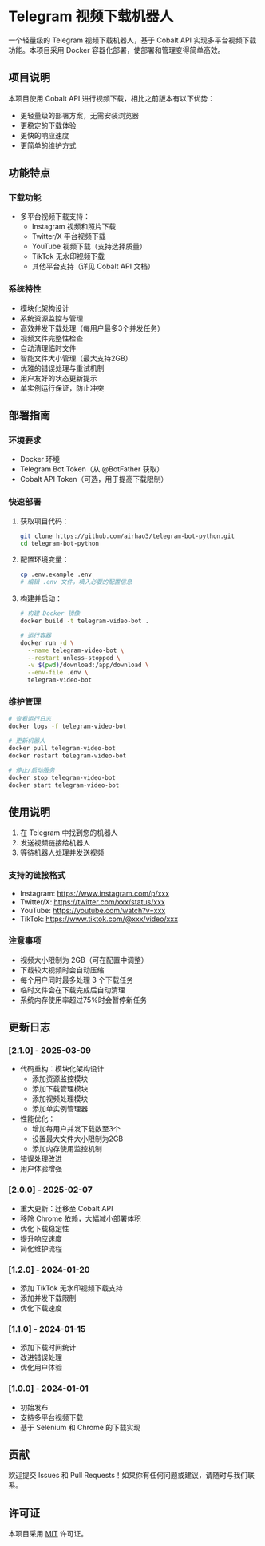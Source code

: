 # Telegram 视频下载机器人

一个轻量级的 Telegram 视频下载机器人，基于 Cobalt API 实现多平台视频下载功能。本项目采用 Docker 容器化部署，使部署和管理变得简单高效。

## 项目说明

本项目使用 Cobalt API 进行视频下载，相比之前版本有以下优势：
- 更轻量级的部署方案，无需安装浏览器
- 更稳定的下载体验
- 更快的响应速度
- 更简单的维护方式

## 功能特点

### 下载功能
- 多平台视频下载支持：
  - Instagram 视频和照片下载
  - Twitter/X 平台视频下载
  - YouTube 视频下载（支持选择质量）
  - TikTok 无水印视频下载
  - 其他平台支持（详见 Cobalt API 文档）

### 系统特性
- 模块化架构设计
- 系统资源监控与管理
- 高效并发下载处理（每用户最多3个并发任务）
- 视频文件完整性检查
- 自动清理临时文件
- 智能文件大小管理（最大支持2GB）
- 优雅的错误处理与重试机制
- 用户友好的状态更新提示
- 单实例运行保证，防止冲突

## 部署指南

### 环境要求
- Docker 环境
- Telegram Bot Token（从 @BotFather 获取）
- Cobalt API Token（可选，用于提高下载限制）

### 快速部署

1. 获取项目代码：
   ```bash
   git clone https://github.com/airhao3/telegram-bot-python.git
   cd telegram-bot-python
   ```

2. 配置环境变量：
   ```bash
   cp .env.example .env
   # 编辑 .env 文件，填入必要的配置信息
   ```

3. 构建并启动：
   ```bash
   # 构建 Docker 镜像
   docker build -t telegram-video-bot .
   
   # 运行容器
   docker run -d \
     --name telegram-video-bot \
     --restart unless-stopped \
     -v $(pwd)/download:/app/download \
     --env-file .env \
     telegram-video-bot
   ```

### 维护管理

```bash
# 查看运行日志
docker logs -f telegram-video-bot

# 更新机器人
docker pull telegram-video-bot
docker restart telegram-video-bot

# 停止/启动服务
docker stop telegram-video-bot
docker start telegram-video-bot
```

## 使用说明

1. 在 Telegram 中找到您的机器人
2. 发送视频链接给机器人
3. 等待机器人处理并发送视频

### 支持的链接格式
- Instagram: https://www.instagram.com/p/xxx
- Twitter/X: https://twitter.com/xxx/status/xxx
- YouTube: https://youtube.com/watch?v=xxx
- TikTok: https://www.tiktok.com/@xxx/video/xxx

### 注意事项
- 视频大小限制为 2GB（可在配置中调整）
- 下载较大视频时会自动压缩
- 每个用户同时最多处理 3 个下载任务
- 临时文件会在下载完成后自动清理
- 系统内存使用率超过75%时会暂停新任务


## 更新日志

### [2.1.0] - 2025-03-09
- 代码重构：模块化架构设计
  - 添加资源监控模块
  - 添加下载管理模块
  - 添加视频处理模块
  - 添加单实例管理器
- 性能优化：
  - 增加每用户并发下载数至3个
  - 设置最大文件大小限制为2GB
  - 添加内存使用监控机制
- 错误处理改进
- 用户体验增强

### [2.0.0] - 2025-02-07
- 重大更新：迁移至 Cobalt API
- 移除 Chrome 依赖，大幅减小部署体积
- 优化下载稳定性
- 提升响应速度
- 简化维护流程

### [1.2.0] - 2024-01-20
- 添加 TikTok 无水印视频下载支持
- 添加并发下载限制
- 优化下载速度

### [1.1.0] - 2024-01-15
- 添加下载时间统计
- 改进错误处理
- 优化用户体验

### [1.0.0] - 2024-01-01
- 初始发布
- 支持多平台视频下载
- 基于 Selenium 和 Chrome 的下载实现

## 贡献

欢迎提交 Issues 和 Pull Requests！如果你有任何问题或建议，请随时与我们联系。

## 许可证

本项目采用 [MIT](LICENSE) 许可证。
